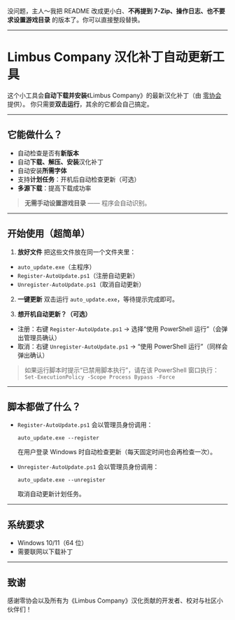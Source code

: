 没问题，主人～我把 README 改成更小白、**不再提到 7-Zip、操作日志、也不要求设置游戏目录** 的版本了。你可以直接整段替换。

---

# Limbus Company 汉化补丁自动更新工具

这个小工具会**自动下载并安装**《Limbus Company》的最新汉化补丁（由 [零协会](https://github.com/LocalizeLimbusCompany/LocalizeLimbusCompany) 提供）。
你只需要**双击运行**，其余的它都会自己搞定。

---

## 它能做什么？

* 自动检查是否有**新版本**
* 自动**下载、解压、安装**汉化补丁
* 自动安装**所需字体**
* 支持**计划任务**：开机后自动检查更新（可选）
* **多源下载**：提高下载成功率

> **无需手动设置游戏目录** —— 程序会自动识别。

---

## 开始使用（超简单）

1. **放好文件**
   把这些文件放在同一个文件夹里：

* `auto_update.exe`（主程序）
* `Register-AutoUpdate.ps1`（注册自动更新）
* `Unregister-AutoUpdate.ps1`（取消自动更新）

2. **一键更新**
   双击运行 `auto_update.exe`，等待提示完成即可。

3. **想开机自动更新？（可选）**

* 注册：右键 `Register-AutoUpdate.ps1` → 选择“使用 PowerShell 运行”（会弹出管理员确认）
* 取消：右键 `Unregister-AutoUpdate.ps1` → “使用 PowerShell 运行”（同样会弹出确认）

> 如果运行脚本时提示“已禁用脚本执行”，请在该 PowerShell 窗口执行：
> `Set-ExecutionPolicy -Scope Process Bypass -Force`

---

## 脚本都做了什么？

* `Register-AutoUpdate.ps1` 会以管理员身份调用：

  ```
  auto_update.exe --register
  ```

  在用户登录 Windows 时自动检查更新（每天固定时间也会再检查一次）。

* `Unregister-AutoUpdate.ps1` 会以管理员身份调用：

  ```
  auto_update.exe --unregister
  ```

  取消自动更新计划任务。

---

## 系统要求

* Windows 10/11（64 位）
* 需要联网以下载补丁

---

## 致谢

感谢零协会以及所有为《Limbus Company》汉化贡献的开发者、校对与社区小伙伴们！
